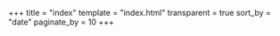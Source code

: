 +++
title = "index"
template = "index.html"
transparent = true
sort_by = "date"
paginate_by = 10
+++
